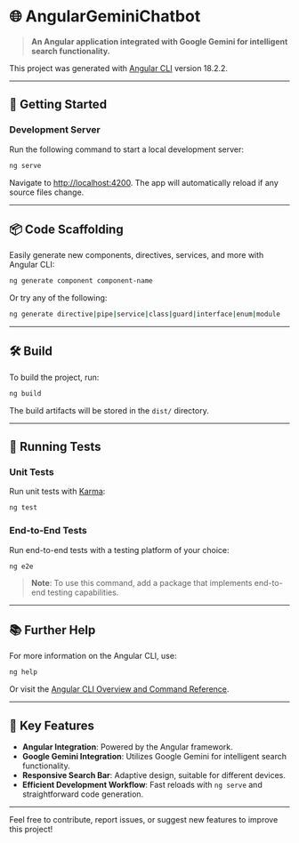 
# 🌐 AngularGeminiChatbot

> **An Angular application integrated with Google Gemini for intelligent search functionality.**

This project was generated with [Angular CLI](https://github.com/angular/angular-cli) version 18.2.2.

---

## 🚀 Getting Started

### Development Server

Run the following command to start a local development server:

```bash
ng serve
```

Navigate to [http://localhost:4200](http://localhost:4200/). The app will automatically reload if any source files change.

---

## 📦 Code Scaffolding

Easily generate new components, directives, services, and more with Angular CLI:

```bash
ng generate component component-name
```

Or try any of the following:

```bash
ng generate directive|pipe|service|class|guard|interface|enum|module
```

---

## 🛠️ Build

To build the project, run:

```bash
ng build
```

The build artifacts will be stored in the `dist/` directory.

---

## 🧪 Running Tests

### Unit Tests

Run unit tests with [Karma](https://karma-runner.github.io):

```bash
ng test
```

### End-to-End Tests

Run end-to-end tests with a testing platform of your choice:

```bash
ng e2e
```

> **Note**: To use this command, add a package that implements end-to-end testing capabilities.

---

## 📚 Further Help

For more information on the Angular CLI, use:

```bash
ng help
```

Or visit the [Angular CLI Overview and Command Reference](https://angular.dev/tools/cli).

---

## 🌟 Key Features

- **Angular Integration**: Powered by the Angular framework.
- **Google Gemini Integration**: Utilizes Google Gemini for intelligent search functionality.
- **Responsive Search Bar**: Adaptive design, suitable for different devices.
- **Efficient Development Workflow**: Fast reloads with `ng serve` and straightforward code generation.

---

Feel free to contribute, report issues, or suggest new features to improve this project!

